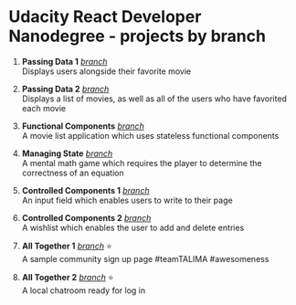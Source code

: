 # Udacity React Developer Nanodegree - projects by branch

1) **Passing Data 1** [*branch*](https://github.com/teamTALIMA/udacity-react-nano/tree/passing-data-1)  
Displays users alongside their favorite movie

2) **Passing Data 2** [*branch*](https://github.com/teamTALIMA/udacity-react-nano/tree/passing-data-2)  
Displays a list of movies, as well as all of the users who have favorited each movie

3) **Functional Components** [*branch*](https://github.com/teamTALIMA/udacity-react-nano/tree/functional-components)  
A movie list application which uses stateless functional components

4) **Managing State** [*branch*](https://github.com/teamTALIMA/udacity-react-nano/tree/managing-state)  
A mental math game which requires the player to determine the correctness of an equation

5) **Controlled Components 1** [*branch*](https://github.com/teamTALIMA/udacity-react-nano/tree/controlled-components-1)  
An input field which enables users to write to their page

6) **Controlled Components 2** [*branch*](https://github.com/teamTALIMA/udacity-react-nano/tree/controlled-components-2)  
A wishlist which enables the user to add and delete entries

7) **All Together 1** [*branch*](https://github.com/teamTALIMA/udacity-react-nano/tree/all-together-1) ⭐  
A sample community sign up page #teamTALIMA #awesomeness

7) **All Together 2** [*branch*](https://github.com/teamTALIMA/udacity-react-nano/tree/all-together-2) ⭐  
A local chatroom ready for log in